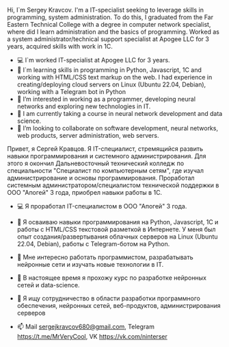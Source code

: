 Hi, I`m Sergey Kravcov.
I'm a IT-specialist seeking to leverage skills in programming, system administration. To do this, I graduated from the Far Eastern Technical College with a degree in computer network specialist, where did I learn administration and the basics of programming. Worked as a system administrator/technical support specialist at Apogee LLC for 3 years, acquired skills with work in 1C.
- 💻 I`m worked IT-specialist at Apogee LLC for 3 years.
- 💾 I`m learning skills in programming in Python, Javascript, 1C and working with HTML/CSS text markup on the web. I had experience in creating/deploying cloud servers on Linux (Ubuntu 22.04, Debian), working with a Telegram bot in Python
- 👀 I’m interested in working as a programmer, developing neural networks and exploring new technologies in IT.
- 🌱 I am currently taking a course in neural network development and data science.
- 💞️ I’m looking to collaborate on software development, neural networks, web products, server administration, web servers.

Привет, я Сергей Кравцов.
Я IT-специалист, стремящийся развить навыки программирования и системного администрирования. Для этого я окончил Дальневосточный технический колледж по специальности "Специалист по компьютерным сетям", где изучал администрирование и основы программирования. Проработал системным администратором/специалистом технической поддержки в ООО "Апогей" 3 года, приобрел навыки работы в 1С.
- 💻 Я проработал IT-специалистом в ООО "Апогей" 3 года.
- 💾 Я осваиваю навыки программирования на Python, Javascript, 1С и работы с HTML/CSS текстовой разметкой в Интернете. У меня был опыт создания/развертывания облачных серверов на Linux (Ubuntu 22.04, Debian), работы с Telegram-ботом на Python.
- 👀 Мне интересно работать программистом, разрабатывать нейронные сети и изучать новые технологии в IT.
- 🌱 В настоящее время я прохожу курс по разработке нейронных сетей и data-science.
- 💞️ Я ищу сотрудничество в области разработки программного обеспечения, нейронных сетей, веб-продуктов, администрирования серверов
  
- 📫 Mail sergejkravcov680@gmail.com, Telegram https://t.me/MrVeryCool, VK https://vk.com/ninterser

